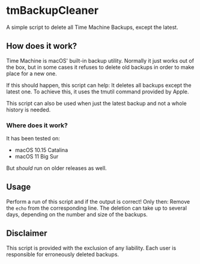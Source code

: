 # tmBackupCleaner

A simple script to delete all Time Machine Backups, except the latest.

## How does it work?
Time Machine is macOS' built-in backup utility. Normally it just works out of the box, but in some cases it refuses to delete old backups in order to make place for a new one.

If this should happen, this script can help: It deletes all backups except the latest one. To achieve this, it uses the tmutil command provided by Apple.

This script can also be used when just the latest backup and not a whole history is needed.

### Where does it work?
It has been tested on:
- macOS 10.15 Catalina
- macOS 11 Big Sur

But *should* run on older releases as well.

## Usage
Perform a run of this script and if the output is correct!
Only then: Remove the `echo` from the corresponding line. The deletion can take up to several days, depending on the number and size of the backups.

## Disclaimer

This script is provided with the exclusion of any liability. Each user is responsible for erroneously deleted backups.
